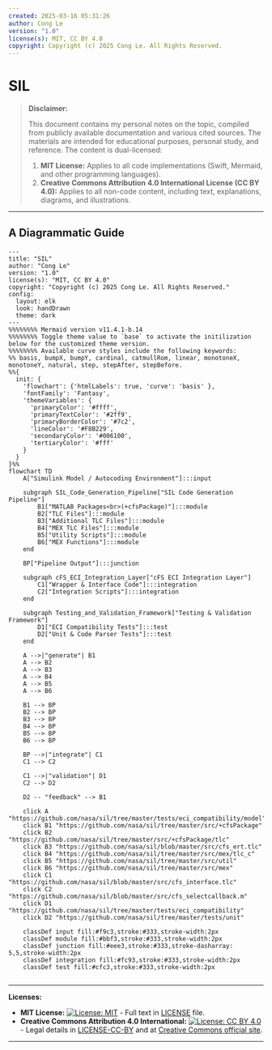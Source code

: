 ```yaml
---
created: 2025-03-16 05:31:26
author: Cong Le
version: "1.0"
license(s): MIT, CC BY 4.0
copyright: Copyright (c) 2025 Cong Le. All Rights Reserved.
---
```




# SIL
> **Disclaimer:**
>
> This document contains my personal notes on the topic,
> compiled from publicly available documentation and various cited sources.
> The materials are intended for educational purposes, personal study, and reference.
> The content is dual-licensed:
> 1. **MIT License:** Applies to all code implementations (Swift, Mermaid, and other programming languages).
> 2. **Creative Commons Attribution 4.0 International License (CC BY 4.0):** Applies to all non-code content, including text, explanations, diagrams, and illustrations.
---


## A Diagrammatic Guide 



```mermaid
---
title: "SIL"
author: "Cong Le"
version: "1.0"
license(s): "MIT, CC BY 4.0"
copyright: "Copyright (c) 2025 Cong Le. All Rights Reserved."
config:
  layout: elk
  look: handDrawn
  theme: dark
---
%%%%%%%% Mermaid version v11.4.1-b.14
%%%%%%%% Toggle theme value to `base` to activate the initilization below for the customized theme version.
%%%%%%%% Available curve styles include the following keywords:
%% basis, bumpX, bumpY, cardinal, catmullRom, linear, monotoneX, monotoneY, natural, step, stepAfter, stepBefore.
%%{
  init: {
    'flowchart': {'htmlLabels': true, 'curve': 'basis' },
    'fontFamily': 'Fantasy',
    'themeVariables': {
      'primaryColor': '#ffff',
      'primaryTextColor': '#2ff9',
      'primaryBorderColor': '#7c2',
      'lineColor': '#F8B229',
      'secondaryColor': '#006100',
      'tertiaryColor': '#fff'
    }
  }
}%%
flowchart TD
    A["Simulink Model / Autocoding Environment"]:::input

    subgraph SIL_Code_Generation_Pipeline["SIL Code Generation Pipeline"]
        B1["MATLAB Packages<br>(+cfsPackage)"]:::module
        B2["TLC Files"]:::module
        B3["Additional TLC Files"]:::module
        B4["MEX TLC Files"]:::module
        B5["Utility Scripts"]:::module
        B6["MEX Functions"]:::module
    end

    BP["Pipeline Output"]:::junction

    subgraph cFS_ECI_Integration_Layer["cFS ECI Integration Layer"]
        C1["Wrapper & Interface Code"]:::integration
        C2["Integration Scripts"]:::integration
    end

    subgraph Testing_and_Validation_Framework["Testing & Validation Framework"]
        D1["ECI Compatibility Tests"]:::test
        D2["Unit & Code Parser Tests"]:::test
    end

    A -->|"generate"| B1
    A --> B2
    A --> B3
    A --> B4
    A --> B5
    A --> B6

    B1 --> BP
    B2 --> BP
    B3 --> BP
    B4 --> BP
    B5 --> BP
    B6 --> BP

    BP -->|"integrate"| C1
    C1 --> C2

    C1 -->|"validation"| D1
    C2 --> D2

    D2 -- "feedback" --> B1

    click A "https://github.com/nasa/sil/tree/master/tests/eci_compatibility/model"
    click B1 "https://github.com/nasa/sil/tree/master/src/+cfsPackage"
    click B2 "https://github.com/nasa/sil/tree/master/src/+cfsPackage/tlc"
    click B3 "https://github.com/nasa/sil/blob/master/src/cfs_ert.tlc"
    click B4 "https://github.com/nasa/sil/tree/master/src/mex/tlc_c"
    click B5 "https://github.com/nasa/sil/tree/master/src/util"
    click B6 "https://github.com/nasa/sil/tree/master/src/mex"
    click C1 "https://github.com/nasa/sil/blob/master/src/cfs_interface.tlc"
    click C2 "https://github.com/nasa/sil/blob/master/src/cfs_selectcallback.m"
    click D1 "https://github.com/nasa/sil/tree/master/tests/eci_compatibility"
    click D2 "https://github.com/nasa/sil/tree/master/tests/unit"

    classDef input fill:#f9c3,stroke:#333,stroke-width:2px
    classDef module fill:#bbf3,stroke:#333,stroke-width:2px
    classDef junction fill:#eee3,stroke:#333,stroke-dasharray: 5,5,stroke-width:2px
    classDef integration fill:#fc93,stroke:#333,stroke-width:2px
    classDef test fill:#cfc3,stroke:#333,stroke-width:2px
    
```





---
**Licenses:**

- **MIT License:**  [![License: MIT](https://img.shields.io/badge/License-MIT-yellow.svg)](LICENSE) - Full text in [LICENSE](LICENSE) file.
- **Creative Commons Attribution 4.0 International:** [![License: CC BY 4.0](https://licensebuttons.net/l/by/4.0/88x31.png)](LICENSE-CC-BY) - Legal details in [LICENSE-CC-BY](LICENSE-CC-BY) and at [Creative Commons official site](http://creativecommons.org/licenses/by/4.0/).

---